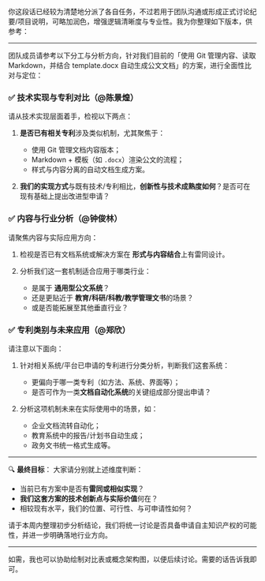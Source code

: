 你这段话已经较为清楚地分派了各自任务，不过若用于团队沟通或形成正式讨论纪要/项目说明，可略加润色，增强逻辑清晰度与专业性。我为你整理如下版本，供参考：

---

团队成员请参考以下分工与分析方向，针对我们目前的「使用 Git 管理内容、读取 Markdown，并结合 template.docx 自动生成公文文档」的方案，进行全面性比对与定位：

### ✅ 技术实现与专利对比（@陈景煌）

请从技术实现层面着手，检视以下两点：

1. **是否已有相关专利**涉及类似机制，尤其聚焦于：

   * 使用 Git 管理文档内容版本；
   * Markdown + 模板（如 `.docx`）渲染公文的流程；
   * 样式与内容分离的自动文档生成方案。
2. **我们的实现方式**与既有技术/专利相比，**创新性与技术成熟度如何**？是否可在现有基础上提出改进型申请？

### ✅ 内容与行业分析（@钟俊林）

请聚焦内容与实际应用方向：

1. 检视是否已有文档系统或解决方案在 **形式与内容结合**上有雷同设计。
2. 分析我们这一套机制适合应用于哪类行业：

   * 是属于 **通用型公文系统**？
   * 还是更贴近于 **教育/科研/科教/教学管理文书**的场景？
   * 或是否能拓展至其他垂直行业？

### ✅ 专利类别与未来应用（@郑欣）

请注意以下面向：

1. 针对相关系统/平台已申请的专利进行分类分析，判断我们这套系统：

   * 更偏向于哪一类专利（如方法、系统、界面等）；
   * 是否可作为一类**文档自动化系统**的关键组成部分提出申请？
2. 分析这项机制未来在实际使用中的场景，如：

   * 企业文档流转自动化；
   * 教育系统中的报告/计划书自动生成；
   * 政务文书统一格式生成等。

---

🔍 **最终目标**：
大家请分别就上述维度判断：

* 当前已有方案中是否有**雷同或相似实现**？
* **我们这套方案的技术创新点与实际价值**何在？
* 相较现有水平，我们的位置、可行性、与可申请性如何？

请于本周内整理初步分析结论，我们将统一讨论是否具备申请自主知识产权的可能性，并进一步明确落地行业方向。

---

如需，我也可以协助绘制对比表或概念架构图，以便后续讨论。需要的话告诉我即可。

